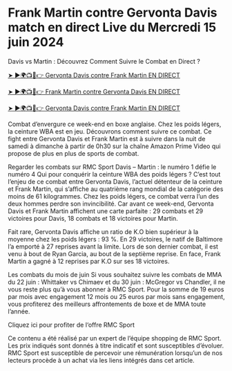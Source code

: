 # Frank Martin contre Gervonta Davis match en direct Live du Mercredi 15 juin 2024

Davis vs Martin : Découvrez Comment Suivre le Combat en Direct ?

[➤ ►🌍📺📱👉 Gervonta Davis contre Frank Martin EN DIRECT](https://bit.ly/davis-vs-martin-live)

[➤ ►🌍📺📱👉 Frank Martin contre Gervonta Davis EN DIRECT](https://bit.ly/davis-vs-martin-live)

[➤ ►🌍📺📱👉 Gervonta Davis contre Frank Martin EN DIRECT](https://bit.ly/davis-vs-martin-live)

Combat d’envergure ce week-end en boxe anglaise. Chez les poids légers, la ceinture WBA est en jeu. Découvrons comment suivre ce combat.
Ce fight entre Gervonta Davis et Frank Martin est à suivre dans la nuit de samedi à dimanche à partir de 0h30 sur la chaîne Amazon Prime Video qui propose de plus en plus de sports de combat.


Regarder les combats sur RMC Sport
Davis – Martin : le numéro 1 défie le numéro 4
Qui pour conquérir la ceinture WBA des poids légers ? C’est tout l’enjeu de ce combat entre Gervonta Davis, l’actuel détenteur de la ceinture et Frank Martin, qui s’affiche au quatrième rang mondial de la catégorie des moins de 61 kilogrammes. Chez les poids légers, ce combat verra l’un des deux hommes perdre son invincibilité. Car avant ce week-end, Gervonta Davis et Frank Martin affichent une carte parfaite : 29 combats et 29 victoires pour Davis, 18 combats et 18 victoires pour Martin.

Fait rare, Gervonta Davis affiche un ratio de K.O bien supérieur à la moyenne chez les poids légers : 93 %. En 29 victoires, le natif de Baltimore l’a emporté à 27 reprises avant la limite. Lors de son dernier combat, il est venu à bout de Ryan Garcia, au bout de la septième reprise. En face, Frank Martin a gagné à 12 reprises par K.O sur ses 18 victoires.

Les combats du mois de juin
Si vous souhaitez suivre les combats de MMA du 22 juin : Whittaker vs Chimaev et du 30 juin : McGregor vs Chandler, il ne vous reste plus qu’à vous abonner à RMC Sport. Pour la somme de 19 euros par mois avec engagement 12 mois ou 25 euros par mois sans engagement, vous profiterez des meilleurs affrontements de boxe et de MMA toute l’année.

Cliquez ici pour profiter de l‘offre RMC Sport

Ce contenu a été réalisé par un expert de l’équipe shopping de RMC Sport. Les prix indiqués sont donnés à titre indicatif et sont susceptibles d’évoluer. RMC Sport est susceptible de percevoir une rémunération lorsqu’un de nos lecteurs procède à un achat via les liens intégrés dans cet article.
